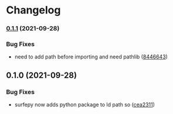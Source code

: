 # Changelog

### [0.1.1](https://www.github.com/Loop3D/surfe/compare/v0.1.0...v0.1.1) (2021-09-28)


### Bug Fixes

* need to add path before importing and need pathlib ([8446643](https://www.github.com/Loop3D/surfe/commit/8446643caa778fc488e41b0104a63268f5450fd7))

## 0.1.0 (2021-09-28)


### Bug Fixes

* surfepy now adds python package to ld path so ([cea2311](https://www.github.com/Loop3D/surfe/commit/cea2311ff62c13dac25dea4942aed5979eaa9b26))
